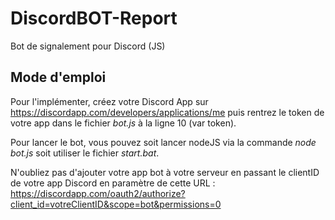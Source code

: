 # DiscordBOT-Report
Bot de signalement pour Discord (JS)

## Mode d'emploi
Pour l'implémenter, créez votre Discord App sur https://discordapp.com/developers/applications/me puis rentrez le token de votre app dans le fichier *bot.js* à la ligne 10 (var token).

Pour lancer le bot, vous pouvez soit lancer nodeJS via la commande *node bot.js* soit utiliser le fichier *start.bat*.

N'oubliez pas d'ajouter votre app bot à votre serveur en passant le clientID de votre app Discord en paramètre de cette URL : https://discordapp.com/oauth2/authorize?client_id=votreClientID&scope=bot&permissions=0
